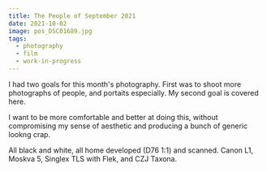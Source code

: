 ```yaml
---
title: The People of September 2021
date: 2021-10-02
image: pos_DSC01689.jpg
tags:
  - photography
  - film
  - work-in-progress
---
```


I had two goals for this month's photography.  First was to shoot more photographs of people, and portaits especially.  My second goal is covered here.

I want to be more comfortable and better at doing this, without compromising my sense of aesthetic and producing a bunch of generic lookng crap.  

<v-img src="pos_DSC01459.jpg" alt="bar" :dirp="dir"></v-img>
<v-img src="pos_DSC01465.jpg" alt="bar" :dirp="dir"></v-img>
<v-img src="pos_DSC01494.jpg" alt="bar" :dirp="dir"></v-img>
<v-img src="pos_DSC01696.jpg" alt="bar" :dirp="dir"></v-img>


<v-img src="pos_DSC01184.jpg" alt="bar" :dirp="dir"></v-img>
<v-img src="pos_DSC01256.jpg" alt="bar" :dirp="dir"></v-img>
<v-img src="pos_DSC01264.jpg" alt="bar" :dirp="dir"></v-img>
<v-img src="pos_DSC01348.jpg" alt="bar" :dirp="dir"></v-img>
<v-img src="pos_DSC01498.jpg" alt="bar" :dirp="dir"></v-img>
<v-img src="pos_DSC01512.jpg" alt="bar" :dirp="dir"></v-img>
<v-img src="pos_DSC01541.jpg" alt="bar" :dirp="dir"></v-img>
<v-img src="pos_DSC01559.jpg" alt="bar" :dirp="dir"></v-img>
<v-img src="pos_DSC01565.jpg" alt="bar" :dirp="dir"></v-img>
<v-img src="pos_DSC01576.jpg" alt="bar" :dirp="dir"></v-img>
<v-img src="pos_DSC01650.jpg" alt="bar" :dirp="dir"></v-img>
<v-img src="pos_DSC01211.jpg" alt="bar" :dirp="dir"></v-img>
<v-img src="pos_DSC01689.jpg" alt="bar" :dirp="dir"></v-img>



<v-img src="pos_DSC01587.jpg" alt="bar" :dirp="dir"></v-img>
<v-img src="pos_DSC01554.jpg" alt="bar" :dirp="dir"></v-img>

All black and white, all home developed (D76 1:1) and scanned.   Canon L1, Moskva 5, Singlex TLS with Flek, and CZJ Taxona.